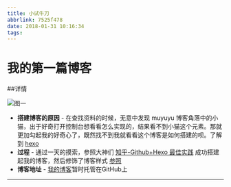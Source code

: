 ```yaml
---
title: 小试牛刀
abbrlink: 7525f478
date: 2018-01-31 10:16:34
tags:
---
```



# 我的第一篇博客
##详情


![图一](http://p3iad3as6.bkt.clouddn.com/201802021337_282.png)

- **搭建博客的原因** - 在查找资料的时候，无意中发现  muyuyu 博客角落中的小猫，出于好奇打开控制台想看看怎么实现的，结果看不到小猫这个元素。那就更加勾起我的好奇心了，既然找不到我就看看这个博客是如何搭建的呗。了解到 [hexo][2] 
- **过程** -  通过一天的摸索，参照大神们 [知乎-Github+Hexo 最佳实践][3] 成功搭建起我的博客，然后修饰了博客样式 [参照][4]  
- **博客地址** - [我的博客][5]暂时托管在GitHub上

----------

  [2]: https://hexo.io/zh-cn/index.html
  [3]: https://zhuanlan.zhihu.com/p/26625249
  [4]: http://http://shenzekun.cn/
  [5]: http://yipl95.github.io